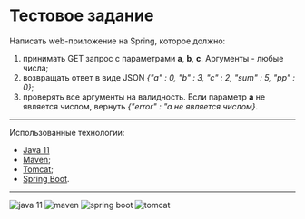 # Тестовое задание

Написать web-приложение на Spring, которое должно:
1. принимать GET запрос с параметрами **a**, **b**, **c**. Аргументы - любые числа;
2. возвращать ответ в виде JSON *{"a" : 0, "b" : 3, "c" : 2, "sum" : 5, "pp" : 0}*;
3. проверять все аргументы на валидность. Если параметр **a** не является числом, вернуть *{"error" : "a не является числом}*.

***
Использованные технологии:
- [Java 11]
- [Maven];
- [Tomcat];
- [Spring Boot].

---
![[java 11]](https://img.shields.io/static/v1?label=Java&message=11&color=007396&style=for-the-badge&logo=java)
![[maven]](https://img.shields.io/static/v1?label=Maven&message=3.6&color=C71A36&style=for-the-badge&logo=apachemaven)
![[spring boot]](https://img.shields.io/static/v1?label=Spring+Boot&message=2.5.5&color=6DB33F&style=for-the-badge&logo=springboot)
![[tomcat]](https://img.shields.io/static/v1?label=Tomcat&message=9&color=F8DC75&style=for-the-badge&logo=apachetomcat)

[java 11]:<https://www.oracle.com/ru/java/technologies/javase-downloads.html>
[maven]:<https://maven.apache.org/download.cgi>
[spring boot]:<https://www.baeldung.com/spring-with-maven>
[tomcat]:<https://tomcat.apache.org/download-90.cgi>
   
